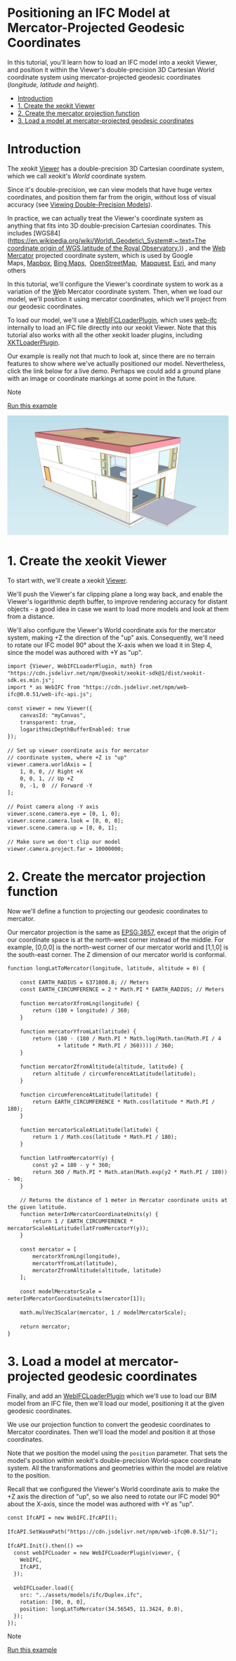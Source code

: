 # Positioning an IFC Model at Mercator-Projected Geodesic Coordinates

In this tutorial, you'll learn how to load an IFC model into a xeokit Viewer, and position it within the Viewer's double-precision 3D Cartesian World coordinate system using mercator-projected geodesic coordinates (*longitude, latitude and height*).

- [Introduction](#introduction)
- [1\. Create the xeokit Viewer](#1-create-the-xeokit-viewer)
- [2\. Create the mercator projection function](#2-create-the-mercator-projection-function)
- [3\. Load a model at mercator-projected geodesic coordinates](#3-load-a-model-at-mercator-projected-geodesic-coordinates)

# Introduction

The xeokit [Viewer](http://localhost:8081/docs/class/src/viewer/Viewer.js~Viewer.html) has a double-precision 3D Cartesian coordinate system, which we call xeokit's *World* coordinate system.

Since it's double-precision, we can view models that have huge vertex coordinates, and position them far from the origin, without loss of visual accuracy (see [Viewing Double-Precision Models](https://www.notion.so/Viewing-Double-Precision-Models-3f9e155fd1394d1f974474484decf31b?pvs=21)).

In practice, we can actually treat the Viewer's coordinate system as anything that fits into 3D double-precision Cartesian coordinates. This includes \[WGS84\]([https://en.wikipedia.org/wiki/World\_Geodetic\_System#:~:text=The coordinate origin of WGS,latitude of the Royal Observatory.)](https://en.wikipedia.org/wiki/World_Geodetic_System#:~:text=The%20coordinate%20origin%20of%20WGS,latitude%20of%20the%20Royal%20Observatory.)) , and the [Web Mercator](https://en.wikipedia.org/wiki/Web_Mercator_projection) projected coordinate system, which is used by Google Maps, [Mapbox](https://en.wikipedia.org/wiki/Mapbox), [Bing Maps](https://en.wikipedia.org/wiki/Bing_Maps),  [OpenStreetMap](https://en.wikipedia.org/wiki/OpenStreetMap),  [Mapquest](https://en.wikipedia.org/wiki/Mapquest), [Esri](https://en.wikipedia.org/wiki/Esri), and many others

In this tutorial, we'll configure the Viewer's coordinate system to work as a variation of the [W](https://en.wikipedia.org/wiki/Web_Mercator_projection)eb Mercator coordinate system. Then, when we load our model, we'll position it using mercator coordinates, which we'll project from our geodesic coordinates.

To load our model, we'll use a [WebIFCLoaderPlugin](https://xeokit.github.io/xeokit-sdk/docs/class/src/plugins/WebIFCLoaderPlugin/WebIFCLoaderPlugin.js~WebIFCLoaderPlugin.html), which uses [web-ifc](https://github.com/tomvandig/web-ifc) internally to load an IFC file directly into our xeokit Viewer. Note that this tutorial also works with all the other xeokit loader plugins, including [XKTLoaderPlugin](https://xeokit.github.io/xeokit-sdk/docs/class/src/plugins/XKTLoaderPlugin/XKTLoaderPlugin.js~XKTLoaderPlugin.html).

Our example is really not that much to look at, since there are no terrain features to show where we've actually positioned our model. Nevertheless, click the link below for a live demo. Perhaps we could add a ground plane with an image or coordinate markings at some point in the future.

> [!NOTE]
> [Run this example](https://xeokit.github.io/xeokit-sdk/examples/#positioningModels_WebIFCLoaderPlugin_geodesicCoordinates)

![image-20240605-163329.png](./attachments/image-20240605-163329.png)

# 1\. Create the xeokit Viewer

To start with, we'll create a xeokit [Viewer](https://xeokit.github.io/xeokit-sdk/docs/class/src/viewer/Viewer.js~Viewer.html).

We'll push the Viewer's far clipping plane a long way back, and enable the Viewer's logarithmic depth buffer, to improve rendering accuracy for distant objects - a good idea in case we want to load more models and look at them from a distance.

We'll also configure the Viewer's World coordinate axis for the mercator system, making +Z the direction of the "up" axis. Consequently, we'll need to rotate our IFC model 90° about the X-axis when we load it in Step 4, since the model was authored with +Y as "up".

```
import {Viewer, WebIFCLoaderPlugin, math} from 
"https://cdn.jsdelivr.net/npm/@xeokit/xeokit-sdk@1/dist/xeokit-sdk.es.min.js";
import * as WebIFC from "https://cdn.jsdelivr.net/npm/web-ifc@0.0.51/web-ifc-api.js";

const viewer = new Viewer({
    canvasId: "myCanvas",
    transparent: true,
    logarithmicDepthBufferEnabled: true
});

// Set up viewer coordinate axis for mercator 
// coordinate system, where +Z is "up"
viewer.camera.worldAxis = [
    1, 0, 0, // Right +X
    0, 0, 1, // Up +Z
    0, -1, 0  // Forward -Y
];

// Point camera along -Y axis
viewer.scene.camera.eye = [0, 1, 0];
viewer.scene.camera.look = [0, 0, 0];
viewer.scene.camera.up = [0, 0, 1];

// Make sure we don't clip our model
viewer.camera.project.far = 10000000;
```

# 2\. Create the mercator projection function

Now we'll define a function to projecting our geodesic coordinates to mercator.

Our mercator projection is the same as [EPSG:3857](https://epsg.io/3857), except that the origin of our coordinate space is at the north-west corner instead of the middle. For example, \[0,0,0\] is the north-west corner of our mercator world and \[1,1,0\] is the south-east corner. The Z dimension of our mercator world is conformal.

```
function longLatToMercator(longitude, latitude, altitude = 0) {

    const EARTH_RADIUS = 6371008.8; // Meters
    const EARTH_CIRCUMFERENCE = 2 * Math.PI * EARTH_RADIUS; // Meters

    function mercatorXfromLng(longitude) {
        return (180 + longitude) / 360;
    }

    function mercatorYfromLat(latitude) {
        return (180 - (180 / Math.PI * Math.log(Math.tan(Math.PI / 4
                + latitude * Math.PI / 360)))) / 360;
    }

    function mercatorZfromAltitude(altitude, latitude) {
        return altitude / circumferenceAtLatitude(latitude);
    }

    function circumferenceAtLatitude(latitude) {
        return EARTH_CIRCUMFERENCE * Math.cos(latitude * Math.PI / 180);
    }

    function mercatorScaleAtLatitude(latitude) {
        return 1 / Math.cos(latitude * Math.PI / 180);
    }

    function latFromMercatorY(y) {
        const y2 = 180 - y * 360;
        return 360 / Math.PI * Math.atan(Math.exp(y2 * Math.PI / 180)) - 90;
    }

    // Returns the distance of 1 meter in Mercator coordinate units at the given latitude.
    function meterInMercatorCoordinateUnits(y) {
        return 1 / EARTH_CIRCUMFERENCE * mercatorScaleAtLatitude(latFromMercatorY(y));
    }

    const mercator = [
        mercatorXfromLng(longitude),
        mercatorYfromLat(latitude),
        mercatorZfromAltitude(altitude, latitude)
    ];

    const modelMercatorScale = meterInMercatorCoordinateUnits(mercator[1]);

    math.mulVec3Scalar(mercator, 1 / modelMercatorScale);

    return mercator;
}
```

# 3\. Load a model at mercator-projected geodesic coordinates

Finally, and add an [WebIFCLoaderPlugin](https://xeokit.github.io/xeokit-sdk/docs/class/src/plugins/WebIFCLoaderPlugin/WebIFCLoaderPlugin.js~WebIFCLoaderPlugin.html) which we'll use to load our BIM model from an IFC file, then we'll load our model, positioning it at the given geodesic coordinates.

We use our projection function to convert the geodesic coordinates to Mercator coordinates. Then we'll load the model and position it at those coordinates.

Note that we position the model using the `position` parameter. That sets the model's position within xeokit's double-precision World-space coordinate system. All the transformations and geometries within the model are relative to the position.

Recall that we configured the Viewer's World coordinate axis to make the +Z axis the direction of "up", so we also need to rotate our IFC model 90° about the X-axis, since the model was authored with +Y as "up".

```
const IfcAPI = new WebIFC.IfcAPI();

IfcAPI.SetWasmPath("https://cdn.jsdelivr.net/npm/web-ifc@0.0.51/");

IfcAPI.Init().then(() => 
  const webIFCLoader = new WebIFCLoaderPlugin(viewer, {
    WebIFC,
    IfcAPI,
  });

  webIFCLoader.load({
    src: "../assets/models/ifc/Duplex.ifc",
    rotation: [90, 0, 0],
    position: longLatToMercator(34.56545, 11.3424, 0.0),
  });
});
```

> [!NOTE]
> [Run this example](https://xeokit.github.io/xeokit-sdk/examples/#positioningModels_WebIFCLoaderPlugin_geodesicCoordinates)
